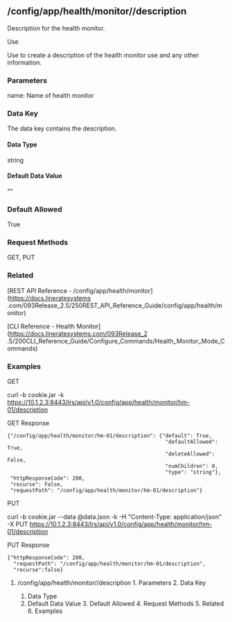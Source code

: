 ## /config/app/health/monitor/<name>/description

Description for the health monitor.

Use

Use to create a description of the health monitor use and any other
information.

### Parameters

name: Name of health monitor

### Data Key

The data key contains the description.

#### Data Type

string

#### Default Data Value

""

### Default Allowed

True

### Request Methods

GET, PUT

### Related

[REST API Reference - /config/app/health/monitor](https://docs.lineratesystems
.com/093Release_2.5/250REST_API_Reference_Guide/config/app/health/monitor)

[CLI Reference - Health Monitor](https://docs.lineratesystems.com/093Release_2
.5/200CLI_Reference_Guide/Configure_Commands/Health_Monitor_Mode_Commands)

### Examples

GET

curl -b cookie.jar -k
https://10.1.2.3:8443/lrs/api/v1.0/config/app/health/monitor/hm-01/description

GET Response

    
    {"/config/app/health/monitor/hm-01/description": {"default": True,
                                                       "defaultAllowed": True,
                                                       "deleteAllowed": False,
                                                       "numChildren": 0,
                                                       "type": "string"},
     "httpResponseCode": 200,
     "recurse": False,
     "requestPath": "/config/app/health/monitor/hm-01/description"}
    

PUT

curl -b cookie.jar --data @data.json -k -H "Content-Type: application/json" -X
PUT
https://10.1.2.3:8443/lrs/api/v1.0/config/app/health/monitor/hm-01/description

PUT Response

    
    {"httpResponseCode": 200,
      "requestPath": "/config/app/health/monitor/hm-01/description",
      "recurse":false}

  1. /config/app/health/monitor/<name>/description
    1. Parameters
    2. Data Key
      1. Data Type
      2. Default Data Value
    3. Default Allowed
    4. Request Methods
    5. Related
    6. Examples

